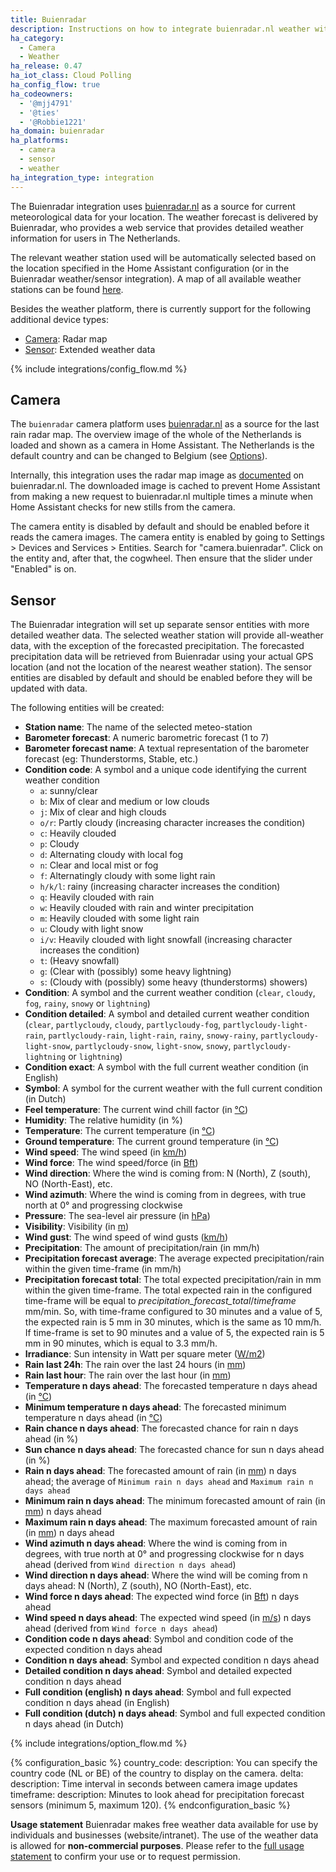 ```yaml
---
title: Buienradar
description: Instructions on how to integrate buienradar.nl weather within Home Assistant.
ha_category:
  - Camera
  - Weather
ha_release: 0.47
ha_iot_class: Cloud Polling
ha_config_flow: true
ha_codeowners:
  - '@mjj4791'
  - '@ties'
  - '@Robbie1221'
ha_domain: buienradar
ha_platforms:
  - camera
  - sensor
  - weather
ha_integration_type: integration
---
```


The Buienradar integration uses [buienradar.nl](https://buienradar.nl/) as a source for current meteorological data for your location. The weather forecast is delivered by Buienradar, who provides a web service that provides detailed weather information for users in The Netherlands.

The relevant weather station used will be automatically selected based on the location specified in the Home Assistant configuration (or in the Buienradar weather/sensor integration).  A map of all available weather stations can be found [here](https://www.google.com/maps/d/embed?mid=1NivHkTGQUOs0dwQTnTMZi8Uatj0).

Besides the weather platform, there is currently support for the following additional device types:

- [Camera](#camera): Radar map
- [Sensor](#sensor): Extended weather data

{% include integrations/config_flow.md %}

## Camera

The `buienradar` camera platform uses [buienradar.nl](https://buienradar.nl/) as a source for the last rain radar map. The overview image of the whole of the Netherlands is loaded and shown as a camera in Home Assistant. The Netherlands is the default country and can be changed to Belgium (see [Options](#options)).

Internally, this integration uses the radar map image as [documented](https://www.buienradar.nl/overbuienradar/gratis-weerdata) on buienradar.nl.
The downloaded image is cached to prevent Home Assistant from making a new request to buienradar.nl multiple times a minute when Home Assistant checks for new stills from the camera.

The camera entity is disabled by default and should be enabled before it reads the camera images. The camera entity is enabled by going to Settings > Devices and Services > Entities. Search for "camera.buienradar". Click on the entity and, after that, the cogwheel. Then ensure that the slider under "Enabled" is on.

## Sensor

The Buienradar integration will set up separate sensor entities with more detailed weather data. The selected weather station will provide all-weather data, with the exception of the forecasted precipitation. The forecasted precipitation data will be retrieved from Buienradar using your actual GPS location (and not the location of the nearest weather station). The sensor entities are disabled by default and should be enabled before they will be updated with data.

The following entities will be created:

- **Station name**: The name of the selected meteo-station
- **Barometer forecast**: A numeric barometric forecast (1 to 7)
- **Barometer forecast name**: A textual representation of the barometer forecast (eg: Thunderstorms, Stable, etc.)
- **Condition code**: A symbol and a unique code identifying the current weather condition 
  * `a`: sunny/clear
  * `b`: Mix of clear and medium or low clouds
  * `j`: Mix of clear and high clouds
  * `o/r`: Partly cloudy (increasing character increases the condition)
  * `c`: Heavily clouded
  * `p`: Cloudy
  * `d`: Alternating cloudy with local fog
  * `n`: Clear and local mist or fog
  * `f`: Alternatingly cloudy with some light rain
  * `h/k/l`: rainy (increasing character increases the condition)
  * `q`: Heavily clouded with rain
  * `w`: Heavily clouded with rain and winter precipitation
  * `m`: Heavily clouded with some light rain
  * `u`: Cloudy with light snow
  * `i/v`: Heavily clouded with light snowfall (increasing character increases the condition)
  * `t`: (Heavy snowfall)
  * `g`: (Clear with (possibly) some heavy lightning)
  * `s`: (Cloudy with (possibly) some heavy (thunderstorms) showers)
- **Condition**: A symbol and the current weather condition (`clear`, `cloudy`, `fog`, `rainy`, `snowy` or `lightning`)
- **Condition detailed**: A symbol and detailed current weather condition (`clear`, `partlycloudy`, `cloudy`, `partlycloudy-fog`, `partlycloudy-light-rain`, `partlycloudy-rain`, `light-rain`, `rainy`, `snowy-rainy`, `partlycloudy-light-snow`, `partlycloudy-snow`, `light-snow`, `snowy`, `partlycloudy-lightning` or `lightning`)
- **Condition exact**: A symbol with the full current weather condition (in English)
- **Symbol**: A symbol for the current weather with the full current condition (in Dutch)
- **Feel temperature**: The current wind chill factor (in [°C](https://en.wikipedia.org/wiki/Celsius))
- **Humidity**: The relative humidity (in %)
- **Temperature**: The current temperature (in [°C](https://en.wikipedia.org/wiki/Celsius))
- **Ground temperature**: The current ground temperature (in [°C](https://en.wikipedia.org/wiki/Celsius))
- **Wind speed**: The wind speed (in [km/h](https://en.wikipedia.org/wiki/Kilometres_per_hour))
- **Wind force**: The wind speed/force (in [Bft](https://en.wikipedia.org/wiki/Beaufort_scale))
- **Wind direction**: Where the wind is coming from: N (North), Z (south), NO (North-East), etc.
- **Wind azimuth**: Where the wind is coming from in degrees, with true north at 0° and progressing clockwise
- **Pressure**: The sea-level air pressure (in [hPa](https://en.wikipedia.org/wiki/Hectopascal))
- **Visibility**: Visibility (in [m](https://en.wikipedia.org/wiki/Metre))
- **Wind gust**: The wind speed of wind gusts ([km/h](https://en.wikipedia.org/wiki/Kilometres_per_hour))
- **Precipitation**: The amount of precipitation/rain (in mm/h)
- **Precipitation forecast average**: The average expected precipitation/rain within the given time-frame (in mm/h)
- **Precipitation forecast total**: The total expected precipitation/rain in mm within the given time-frame. The total expected rain in the configured time-frame will be equal to _precipitation_forecast_total_/_timeframe_ mm/min. So, with time-frame configured to 30 minutes and a value of 5, the expected rain is 5 mm in 30 minutes, which is the same as 10 mm/h. If time-frame is set to 90 minutes and a value of 5, the expected rain is 5 mm in 90 minutes, which is equal to 3.3 mm/h.
- **Irradiance**: Sun intensity in Watt per square meter ([W/m2](https://en.wikipedia.org/wiki/W/m2))
- **Rain last 24h**: The rain over the last 24 hours (in [mm](https://en.wikipedia.org/wiki/Millimeter))
- **Rain last hour**: The rain over the last hour (in [mm](https://en.wikipedia.org/wiki/Millimeter))
- **Temperature n days ahead**: The forecasted temperature n days ahead (in [°C](https://en.wikipedia.org/wiki/Celsius))
- **Minimum temperature n days ahead**: The forecasted minimum temperature n days ahead (in [°C](https://en.wikipedia.org/wiki/Celsius))
- **Rain chance n days ahead**: The forecasted chance for rain n days ahead (in %)
- **Sun chance n days ahead**: The forecasted chance for sun n days ahead (in %)
- **Rain n days ahead**: The forecasted amount of rain (in [mm](https://en.wikipedia.org/wiki/Millimeter)) n days ahead; the average of `Minimum rain n days ahead` and `Maximum rain n days ahead`
- **Minimum rain n days ahead**: The minimum forecasted amount of rain (in [mm](https://en.wikipedia.org/wiki/Millimeter)) n days ahead
- **Maximum rain n days ahead**: The maximum forecasted amount of rain (in [mm](https://en.wikipedia.org/wiki/Millimeter)) n days ahead
- **Wind azimuth n days ahead**: Where the wind is coming from in degrees, with true north at 0° and progressing clockwise for n days ahead (derived from `Wind direction n days ahead`)
- **Wind direction n days ahead**: Where the wind will be coming from n days ahead: N (North), Z (south), NO (North-East), etc.
- **Wind force n days ahead**: The expected wind force (in [Bft](https://en.wikipedia.org/wiki/Beaufort_scale)) n days ahead
- **Wind speed n days ahead**: The expected wind speed (in [m/s](https://en.wikipedia.org/wiki/M/s)) n days ahead (derived from `Wind force n days ahead`)
- **Condition code n days ahead**: Symbol and condition code of the expected condition n days ahead
- **Condition n days ahead**: Symbol and expected condition n days ahead
- **Detailed condition n days ahead**: Symbol and detailed expected condition n days ahead
- **Full condition (english) n days ahead**: Symbol and full expected condition n days ahead (in English)
- **Full condition (dutch) n days ahead**: Symbol and full expected condition n days ahead (in Dutch)

{% include integrations/option_flow.md %}

{% configuration_basic %}
country_code:
  description: You can specify the country code (NL or BE) of the
    country to display on the camera.
delta:
  description: Time interval in seconds between camera image updates
timeframe:
  description: Minutes to look ahead for precipitation forecast sensors (minimum 5, maximum 120).
{% endconfiguration_basic %}

<div class='note'>

**Usage statement**
Buienradar makes free weather data available for use by individuals and businesses (website/intranet). The use of the weather data is allowed for **non-commercial purposes**. Please refer to the [full usage statement](https://www.buienradar.nl/overbuienradar/gratis-weerdata) to confirm your use or to request permission.

</div>
